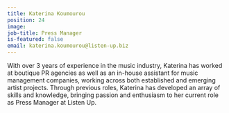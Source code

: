 ```yaml
---
title: Katerina Koumourou
position: 24
image: 
job-title: Press Manager
is-featured: false
email: katerina.koumourou@listen-up.biz
---
```


With over 3 years of experience in the music industry, Katerina has worked at boutique PR agencies as well as an in-house assistant for music management companies, working across both established and emerging artist projects. Through previous roles, Katerina has developed an array of skills and knowledge, bringing passion and enthusiasm to her current role as Press Manager at Listen Up.